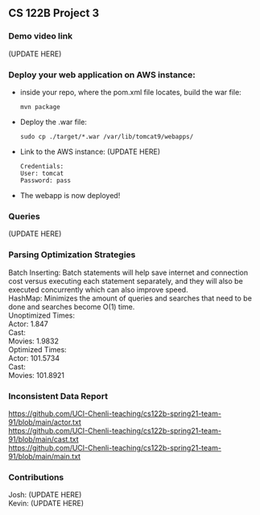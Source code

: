 ## CS 122B Project 3

### Demo video link

(UPDATE HERE)

### Deploy your web application on AWS instance:

 -  inside your repo, where the pom.xml file locates, build the war file:
    ```
    mvn package
    ```
 -  Deploy the .war file:
    ```
    sudo cp ./target/*.war /var/lib/tomcat9/webapps/
    ```
 -  Link to the AWS instance: (UPDATE HERE)
    ```
    Credentials:
    User: tomcat
    Password: pass
    ```
 -  The webapp is now deployed!
 
### Queries
(UPDATE HERE)
 
### Parsing Optimization Strategies

Batch Inserting: Batch statements will help save internet and connection cost versus executing each statement separately, and they will also be executed concurrently which can also improve speed.  
HashMap: Minimizes the amount of queries and searches that need to be done and searches become O(1) time.  
Unoptimized Times:  
Actor: 1.847  
Cast:   
Movies: 1.9832  
Optimized Times:  
Actor: 101.5734  
Cast:  
Movies: 101.8921  
### Inconsistent Data Report
https://github.com/UCI-Chenli-teaching/cs122b-spring21-team-91/blob/main/actor.txt  
https://github.com/UCI-Chenli-teaching/cs122b-spring21-team-91/blob/main/cast.txt  
https://github.com/UCI-Chenli-teaching/cs122b-spring21-team-91/blob/main/main.txt  

### Contributions

Josh: (UPDATE HERE)  
Kevin: (UPDATE HERE)
